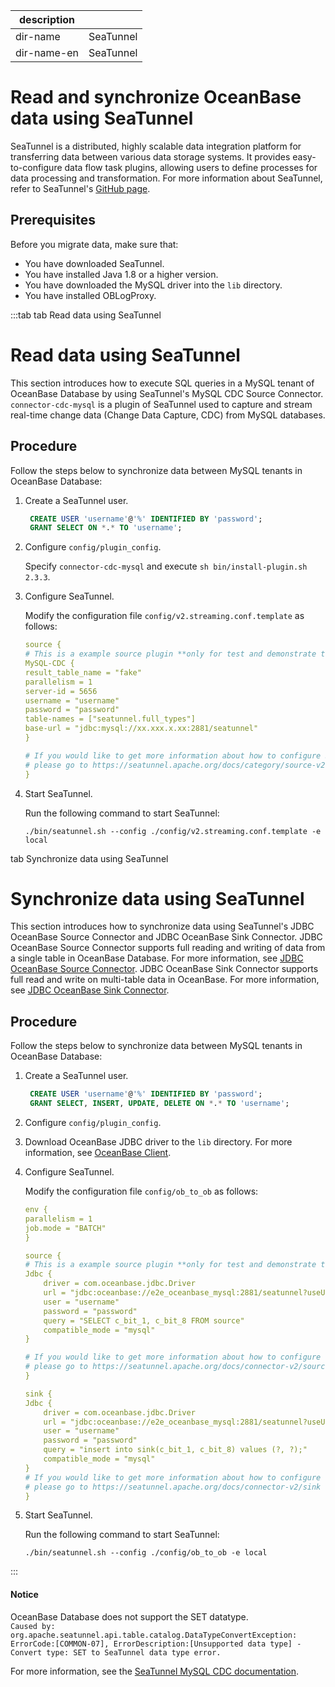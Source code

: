 |description| |
|---|---|
|dir-name|SeaTunnel|
|dir-name-en|SeaTunnel|

# Read and synchronize OceanBase data using SeaTunnel

SeaTunnel is a distributed, highly scalable data integration platform for transferring data between various data storage systems. It provides easy-to-configure data flow task plugins, allowing users to define processes for data processing and transformation. For more information about SeaTunnel, refer to SeaTunnel's [GitHub page](https://github.com/apache/incubator-seatunnel).

## Prerequisites

Before you migrate data, make sure that:

* You have downloaded SeaTunnel.
* You have installed Java 1.8 or a higher version.
* You have downloaded the MySQL driver into the `lib` directory.
* You have installed OBLogProxy.

:::tab
tab Read data using SeaTunnel

# Read data using SeaTunnel

This section introduces how to execute SQL queries in a MySQL tenant of OceanBase Database by using SeaTunnel's MySQL CDC Source Connector. `connector-cdc-mysql` is a plugin of SeaTunnel used to capture and stream real-time change data (Change Data Capture, CDC) from MySQL databases.

## Procedure

Follow the steps below to synchronize data between MySQL tenants in OceanBase Database:

1. Create a SeaTunnel user.

   ```sql
    CREATE USER 'username'@'%' IDENTIFIED BY 'password';
    GRANT SELECT ON *.* TO 'username';
   ```

2. Configure `config/plugin_config`.

    Specify `connector-cdc-mysql` and execute `sh bin/install-plugin.sh 2.3.3`.

3. Configure SeaTunnel.

    Modify the configuration file `config/v2.streaming.conf.template` as follows:

    ```yml
    source {
    # This is a example source plugin **only for test and demonstrate the feature source plugin**
    MySQL-CDC {
    result_table_name = "fake"
    parallelism = 1
    server-id = 5656
    username = "username"
    password = "password"
    table-names = ["seatunnel.full_types"]
    base-url = "jdbc:mysql://xx.xxx.x.xx:2881/seatunnel"
    }

    # If you would like to get more information about how to configure SeaTunnel and see full list of source plugins,
    # please go to https://seatunnel.apache.org/docs/category/source-v2
    }
    ```

4. Start SeaTunnel.

    Run the following command to start SeaTunnel:

    ```shell
    ./bin/seatunnel.sh --config ./config/v2.streaming.conf.template -e local
    ```

tab Synchronize data using SeaTunnel

# Synchronize data using SeaTunnel

This section introduces how to synchronize data using SeaTunnel's JDBC OceanBase Source Connector and JDBC OceanBase Sink Connector. JDBC OceanBase Source Connector supports full reading and writing of data from a single table in OceanBase Database. For more information, see [JDBC OceanBase Source Connector](https://seatunnel.apache.org/docs/2.3.3/connector-v2/source/OceanBase/). JDBC OceanBase Sink Connector supports full read and write on multi-table data in OceanBase. For more information, see [JDBC OceanBase Sink Connector](https://seatunnel.apache.org/docs/2.3.3/connector-v2/sink/OceanBase/).

## Procedure

Follow the steps below to synchronize data between MySQL tenants in OceanBase Database:

1. Create a SeaTunnel user.

   ```sql
    CREATE USER 'username'@'%' IDENTIFIED BY 'password';
    GRANT SELECT, INSERT, UPDATE, DELETE ON *.* TO 'username';
   ```

2. Configure `config/plugin_config`.
3. Download OceanBase JDBC driver to the `lib` directory. For more information, see [OceanBase Client]( https://mvnrepository.com/artifact/com.oceanbase/oceanbase-client).
4. Configure SeaTunnel.

    Modify the configuration file `config/ob_to_ob` as follows:

    ```yml
    env {
    parallelism = 1
    job.mode = "BATCH"
    }

    source {
    # This is a example source plugin **only for test and demonstrate the feature source plugin**
    Jdbc {
        driver = com.oceanbase.jdbc.Driver
        url = "jdbc:oceanbase://e2e_oceanbase_mysql:2881/seatunnel?useUnicode=true&characterEncoding=UTF-8&rewriteBatchedStatements=true&serverTimezone=UTC"
        user = "username"
        password = "password"
        query = "SELECT c_bit_1, c_bit_8 FROM source"
        compatible_mode = "mysql"
    }

    # If you would like to get more information about how to configure seatunnel and see full list of source plugins,
    # please go to https://seatunnel.apache.org/docs/connector-v2/source/FakeSource
    }

    sink {
    Jdbc {
        driver = com.oceanbase.jdbc.Driver
        url = "jdbc:oceanbase://e2e_oceanbase_mysql:2881/seatunnel?useUnicode=true&characterEncoding=UTF-8&rewriteBatchedStatements=true&serverTimezone=UTC"
        user = "username"
        password = "password"
        query = "insert into sink(c_bit_1, c_bit_8) values (?, ?);"
        compatible_mode = "mysql"
    }
    # If you would like to get more information about how to configure seatunnel and see full list of sink plugins,
    # please go to https://seatunnel.apache.org/docs/connector-v2/sink
    }
    ```

5. Start SeaTunnel.

    Run the following command to start SeaTunnel:

    ```shell
    ./bin/seatunnel.sh --config ./config/ob_to_ob -e local
    ```

:::

<main id="notice" type='notice'>
<h4>Notice</h4>
<p>OceanBase Database does not support the SET datatype.<br>
<code>Caused by: org.apache.seatunnel.api.table.catalog.DataTypeConvertException: ErrorCode:[COMMON-07], ErrorDescription:[Unsupported data type] - Convert type: SET to SeaTunnel data type error.</code>
</p>
</main>


For more information, see the [SeaTunnel MySQL CDC documentation](https://seatunnel.apache.org/docs/2.3.4/connector-v2/source/MySQL-CDC/).